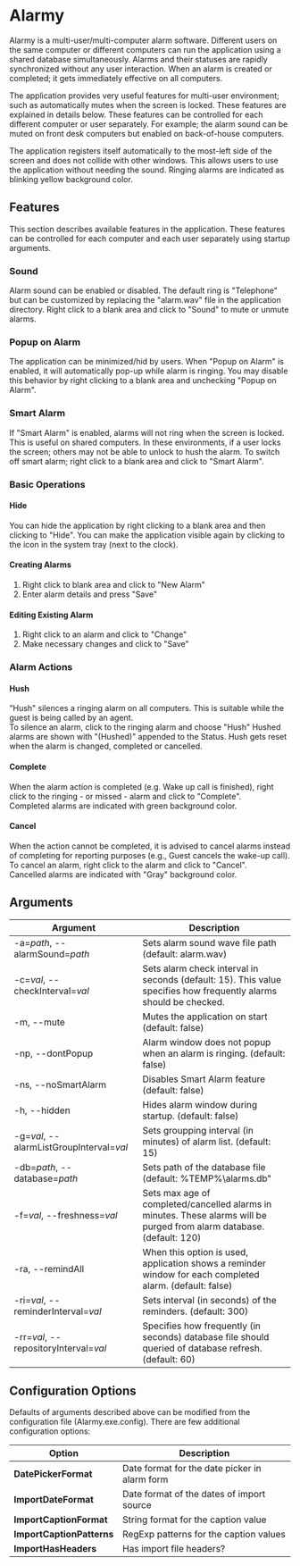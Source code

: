 # Alarmy
Alarmy is a multi-user/multi-computer alarm software. Different users on the same computer or different computers can run the application using a shared database simultaneously. Alarms and their statuses are rapidly synchronized without any user interaction. When an alarm is created or completed; it gets immediately effective on all computers. 

The application provides very useful features for multi-user environment; such as automatically mutes when the screen is locked. These features are explained in details below. These features can be controlled for each different computer or user separately. For example; the alarm sound can be muted on front desk computers but enabled on back-of-house computers.   

The application registers itself automatically to the most-left side of the screen and does not collide with other windows. This allows users to use the application without needing the sound. Ringing alarms are indicated as blinking yellow background color. 

## Features  
This section describes available features in the application. These features can be controlled for each computer and each user separately using startup arguments.

### Sound  
Alarm sound can be enabled or disabled. The default ring is "Telephone" but can be customized by replacing the "alarm.wav" file in the application directory. 
Right click to a blank area and click to "Sound" to mute or unmute alarms.  

### Popup on Alarm  
The application can be minimized/hid by users. When "Popup on Alarm" is enabled, it will automatically pop-up while alarm is ringing. You may disable this behavior by right clicking to a blank area and unchecking "Popup on Alarm".  

### Smart Alarm  
If "Smart Alarm" is enabled, alarms will not ring when the screen is locked. This is useful on shared computers. In these environments, if a user locks the screen; others may not be able to unlock to hush the alarm. To switch off smart alarm; right click to a blank area and click to "Smart Alarm".  

### Basic Operations  
#### Hide  
You can hide the application by right clicking to a blank area and then clicking to "Hide". You can make the application visible again by clicking to the icon in the system tray (next to the clock).  

#### Creating Alarms  
1. Right click to blank area and click to "New Alarm"  
2. Enter alarm details and press "Save"

#### Editing Existing Alarm  
1. Right click to an alarm and click to "Change"
2. Make necessary changes and click to "Save"

### Alarm Actions  
#### Hush  
"Hush" silences a ringing alarm on all computers. This is suitable while the guest is being called by an agent.  
To silence an alarm, click to the ringing alarm and choose "Hush"
Hushed alarms are shown with "(Hushed)" appended to the Status.
Hush gets reset when the alarm is changed, completed or cancelled.  

#### Complete  
When the alarm action is completed (e.g. Wake up call is finished), right click to the ringing - or missed - alarm and click to "Complete".   
Completed alarms are indicated with green background color.  

#### Cancel   
When the action cannot be completed, it is advised to cancel alarms instead of completing for reporting purposes (e.g., Guest cancels the wake-up call). 
To cancel an alarm, right click to the alarm and click to "Cancel".  
Cancelled alarms are indicated with "Gray" background color.

## Arguments

| Argument | Description |
| ------------- | ------------- |
| -a=*path*, --alarmSound=*path* | Sets alarm sound wave file path (default: alarm.wav) |
| -c=*val*, --checkInterval=*val* | Sets alarm check interval in seconds (default: 15). This value specifies how frequently alarms should be checked. |
| -m, --mute | Mutes the application on start (default: false) |
| -np, --dontPopup | Alarm window does not popup when an alarm is ringing. (default: false) |
| -ns, --noSmartAlarm | Disables Smart Alarm feature (default: false) |
| -h, --hidden | Hides alarm window during startup. (default: false) |
| -g=*val*, --alarmListGroupInterval=*val* | Sets groupping interval (in minutes) of alarm list. (default: 15) |
| -db=*path*, --database=*path* | Sets path of the database file (default: %TEMP%\alarms.db" |
| -f=*val*, --freshness=*val* | Sets max age of completed/cancelled alarms in minutes. These alarms will be purged from alarm database. (default: 120) |
| -ra, --remindAll | When this option is used, application shows a reminder window for each completed alarm. (default: false) |
| -ri=*val*, --reminderInterval=*val* | Sets interval (in seconds) of the reminders. (default: 300) |
| -rr=*val*, --repositoryInterval=*val* | Specifies how frequently (in seconds) database file should queried of database refresh. (default: 60) |

## Configuration Options
Defaults of arguments described above can be modified from the configuration file (Alarmy.exe.config). There are few additional configuration options:

| Option  | Description |
| ------------- | ------------- |
| **DatePickerFormat**  | Date format for the date picker in alarm form  |
| **ImportDateFormat**  | Date format of the dates of import source  |
| **ImportCaptionFormat** | String format for the caption value |
| **ImportCaptionPatterns** | RegExp patterns for the caption values |
| **ImportHasHeaders** | Has import file headers? |

